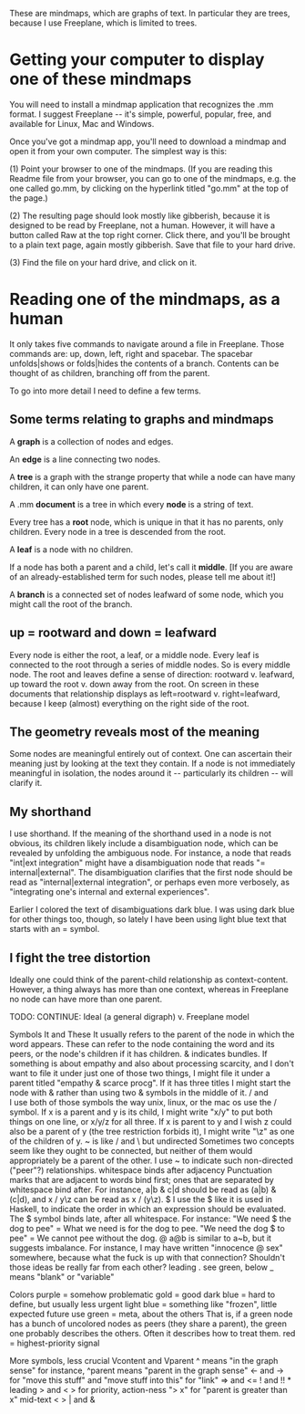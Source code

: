 These are mindmaps, which are graphs of text. In particular they are trees, because I use Freeplane, which is limited to trees.

Getting your computer to display one of these mindmaps
======================================================
You will need to install a mindmap application that recognizes the .mm format. I suggest Freeplane -- it's simple, powerful, popular, free, and available for Linux, Mac and Windows.

Once you've got a mindmap app, you'll need to download a mindmap and open it from your own computer. The simplest way is this:

  (1) Point your browser to one of the mindmaps. (If you are reading this Readme file from your browser, you can go to one of the mindmaps, e.g. the one called go.mm, by clicking on the hyperlink titled "go.mm" at the top of the page.)

  (2) The resulting page should look mostly like gibberish, because it is designed to be read by Freeplane, not a human. However, it will have a button called Raw at the top right corner. Click there, and you'll be brought to a plain text page, again mostly gibberish. Save that file to your hard drive.

  (3) Find the file on your hard drive, and click on it.

Reading one of the mindmaps, as a human
=======================================
It only takes five commands to navigate around a file in Freeplane. Those commands are: up, down, left, right and spacebar. The spacebar unfolds|shows or folds|hides the contents of a branch. Contents can be thought of as children, branching off from the parent.

To go into more detail I need to define a few terms.

Some terms relating to graphs and mindmaps
------------------------------------------
A **graph** is a collection of nodes and edges.

An **edge** is a line connecting two nodes.

A **tree** is a graph with the strange property that while a node can have many children, it can only have one parent. 

A .mm **document** is a tree in which every **node** is a string of text.

Every tree has a **root** node, which is unique in that it has no parents, only children. Every node in a tree is descended from the root. 

A **leaf** is a node with no children. 

If a node has both a parent and a child, let's call it **middle**. [If you are aware of an already-established term for such nodes, please tell me about it!]  

A **branch** is a connected set of nodes leafward of some node, which you might call the root of the branch.

up = rootward and down = leafward
---------------------------------
Every node is either the root, a leaf, or a middle node. Every leaf is connected to the root through a series of middle nodes. So is every middle node. The root and leaves define a sense of direction: rootward v. leafward, up toward the root v. down away from the root. On screen in these documents that relationship displays as left=rootward v. right=leafward, because I keep (almost) everything on the right side of the root.

The geometry reveals most of the meaning
----------------------------------------
Some nodes are meaningful entirely out of context. One can ascertain their meaning just by looking at the text they contain. If a node is not immediately meaningful in isolation, the nodes around it -- particularly its children -- will clarify it.

My shorthand
------------
I use shorthand. If the meaning of the shorthand used in a node is not obvious, its children likely include a disambiguation node, which can be revealed by unfolding the ambiguous node. For instance, a node that reads "int|ext integration" might have a disambiguation node that reads "= internal|external". The disambiguation clarifies that the first node should be read as "internal|external integration", or perhaps even more verbosely, as "integrating one's internal and external experiences".

Earlier I colored the text of disambiguations dark blue. I was using dark blue for other things too, though, so lately I have been using light blue text that starts with an = symbol.

I fight the tree distortion
---------------------------
Ideally one could think of the parent-child relationship as context-content. However, a thing always has more than one context, whereas in Freeplane no node can have more than one parent. 

TODO: CONTINUE: Ideal (a general digraph) v. Freeplane model

Symbols
  It and These
    It usually refers to the parent of the node in which the word appears.
    These can refer to the node containing the word and its peers, or the node's children if it has children.
  & indicates bundles.
    If something is about empathy and also about processing scarcity, and I don't want to file it under just one of those two things, I might file it under a parent titled "empathy & scarce procg". If it has three titles I might start the node with & rather than using two & symbols in the middle of it.
  / and \
    I use both of those symbols the way unix, linux, or the mac os use the / symbol. If x is a parent and y is its child, I might write "x/y" to put both things on one line, or x/y/z for all three. If x is parent to y and I wish z could also be a parent of y (the tree restriction forbids it), I might write "\z" as one of the children of y.
  ~ is like / and \ but undirected
    Sometimes two concepts seem like they ought to be connected, but neither of them would appropriately be a parent of the other. I use ~ to indicate such non-directed ("peer"?) relationships.
  whitespace binds after adjacency
    Punctuation marks that are adjacent to words bind first; ones that are separated by whitespace bind after. For instance, a|b & c|d should be read as (a|b) & (c|d), and x / y\z can be read as x / (y\z).
  $
    I use the $ like it is used in Haskell, to indicate the order in which an expression should be evaluated. The $ symbol binds late, after all whitespace. For instance:
      "We need $ the dog to pee" = What we need is for the dog to pee.
      "We need the dog $ to pee" = We cannot pee without the dog.
  @
    a@b is similar to a~b, but it suggests imbalance. For instance, I may have written "innocence @ sex" somewhere, because what the fuck is up with that connection? Shouldn't those ideas be really far from each other?
  leading .
    see green, below
  _ means "blank" or "variable"

Colors
  purple = somehow problematic
  gold = good
  dark blue = hard to define, but usually less urgent
  light blue = something like "frozen", little expected future use
  green = meta, about the others
    That is, if a green node has a bunch of uncolored nodes as peers (they share a parent), the green one probably describes the others. Often it describes how to treat them.
  red = highest-priority signal
  
More symbols, less crucial
  Vcontent and Vparent
  ^ means "in the graph sense"
    for instance, ^parent means "parent in the graph sense"
  <- and ->
    for "move this stuff" and "move stuff into this"
    for "link"
  => and <=
  ! and !!
  *
  leading > and <
    > for priority, action-ness
    "> x" for "parent is greater than x"
  mid-text < > | and &

